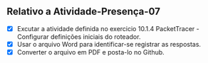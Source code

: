 ## Relativo a Atividade-Presença-07

- [x] Excutar a atividade definida no exercicio 10.1.4 PacketTracer - Configurar definições iniciais do roteador. 
- [x] Usar o arquivo Word para identificar-se registrar as respostas. 
- [x] Converter o arquivo em PDF e posta-lo no Github.
